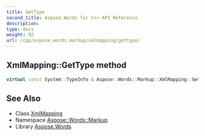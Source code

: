 ```yaml
---
title: GetType
second_title: Aspose.Words for C++ API Reference
description: 
type: docs
weight: 92
url: /cpp/aspose.words.markup/xmlmapping/gettype/
---
```

## XmlMapping::GetType method




```cpp
virtual const System::TypeInfo & Aspose::Words::Markup::XmlMapping::GetType() const override
```

## See Also

* Class [XmlMapping](../)
* Namespace [Aspose::Words::Markup](../../)
* Library [Aspose.Words](../../../)
